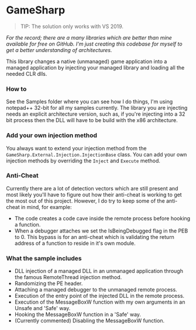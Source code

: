 # GameSharp

> TIP: The solution only works with VS 2019.

*For the record; there are a many libraries which are better than mine available for free on GitHub.
I'm just creating this codebase for myself to get a better understanding of architectures.*

This library changes a native (unmanaged) game application into a managed application by injecting your managed library and loading all the needed CLR dlls.

### How to

See the Samples folder where you can see how I do things, I'm using notepad++ 32-bit for all my samples currently.
The library you are injecting needs an explicit architecture version, such as, if you're injecting into a 32 bit process then the DLL will have to be build with the x86 architecture.

### Add your own injection method

You always want to extend your injection method from the `GameSharp.External.Injection.InjectionBase` class.
You can add your own injection methods by overriding the `Inject` and `Execute` method.

### Anti-Cheat

Currently there are a lot of detection vectors which are still present and most likely you'll have to figure out how their anti-cheat is working to get the most out of this project.
However, I do try to keep some of the anti-cheat in mind, for example:
- The code creates a code cave inside the remote process before hooking a function.
- When a debugger attaches we set the IsBeingDebugged flag in the PEB to 0.
This bypass is for an anti-cheat which is validating the return address of a function to reside in it's own module.

### What the sample includes

- DLL injection of a managed DLL in an unmanaged application through the famous RemoteThread injection method.
- Randomizing the PE header.
- Attaching a managed debugger to the unmanaged remote process.
- Execution of the entry point of the injected DLL in the remote process.
- Execution of the MessageBoxW function with my own arguments in an Unsafe and 'Safe' way.
- Hooking the MessageBoxW function in a 'Safe' way.
- (Currently commented) Disabling the MessageBoxW function.
